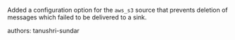 Added a configuration option for the `aws_s3` source that prevents deletion of messages which failed to be delivered to a sink.

authors: tanushri-sundar
